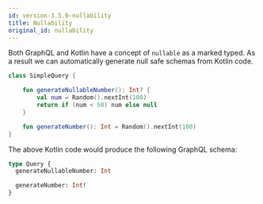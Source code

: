 ```yaml
---
id: version-3.5.0-nullability
title: Nullability
original_id: nullability
---
```


Both GraphQL and Kotlin have a concept of `nullable` as a marked typed. As a result we can automatically generate null
safe schemas from Kotlin code.

```kotlin
class SimpleQuery {

    fun generateNullableNumber(): Int? {
        val num = Random().nextInt(100)
        return if (num < 50) num else null
    }

    fun generateNumber(): Int = Random().nextInt(100)
}
```

The above Kotlin code would produce the following GraphQL schema:

```graphql
type Query {
  generateNullableNumber: Int

  generateNumber: Int!
}
```

